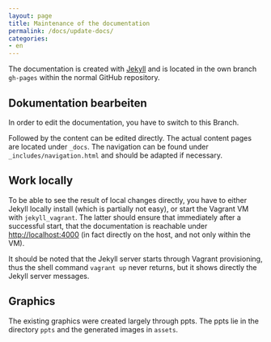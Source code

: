 ```yaml
---
layout: page
title: Maintenance of the documentation
permalink: /docs/update-docs/
categories: 
- en
---
```


The documentation is created with [Jekyll](http://jekyllrb.com/) and is located in the own branch `gh-pages` within the normal GitHub repository.

## Dokumentation bearbeiten

In order to edit the documentation, you have to switch to this Branch.

Followed by the content can be edited directly. The actual content pages are located under `_docs`.
The navigation can be found under `_includes/navigation.html` and should be adapted if necessary.

## Work locally

To be able to see the result of local changes directly, you have to either Jekyll locally install (which is partially not easy), or start the Vagrant VM with `jekyll_vagrant`. The latter should ensure that immediately after a successful start, that the documentation is reachable under [http://localhost:4000](http://localhost:4000) (in fact directly on the host, and not only within the VM).

It should be noted that the Jekyll server starts through Vagrant provisioning, thus the shell command `vagrant up` never returns, but it shows directly the Jekyll server messages.

## Graphics

The existing graphics were created largely through ppts. The ppts lie in the directory `ppts` and the generated images in `assets`.
